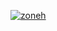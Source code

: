 <a href="https://ibb.co/w0pp67J"><img src="https://i.ibb.co/w0pp67J/zoneh.png" alt="zoneh" border="0"></a>
